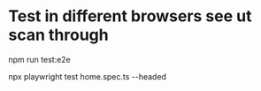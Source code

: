 # Test in different browsers see ut scan through

npm run test:e2e

npx playwright test home.spec.ts --headed
